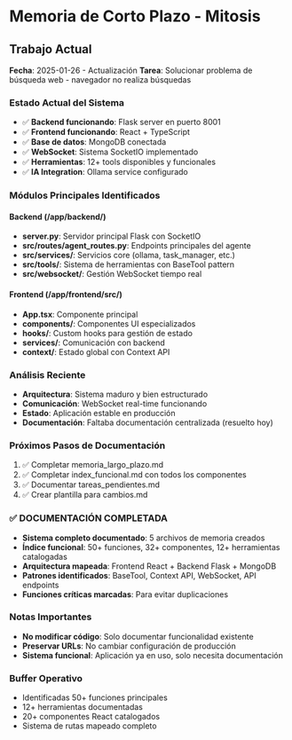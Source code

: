 # Memoria de Corto Plazo - Mitosis

## Trabajo Actual
**Fecha**: 2025-01-26 - Actualización
**Tarea**: Solucionar problema de búsqueda web - navegador no realiza búsquedas

### Estado Actual del Sistema
- ✅ **Backend funcionando**: Flask server en puerto 8001
- ✅ **Frontend funcionando**: React + TypeScript 
- ✅ **Base de datos**: MongoDB conectada
- ✅ **WebSocket**: Sistema SocketIO implementado
- ✅ **Herramientas**: 12+ tools disponibles y funcionales
- ✅ **IA Integration**: Ollama service configurado

### Módulos Principales Identificados

#### Backend (/app/backend/)
- **server.py**: Servidor principal Flask con SocketIO
- **src/routes/agent_routes.py**: Endpoints principales del agente
- **src/services/**: Servicios core (ollama, task_manager, etc.)
- **src/tools/**: Sistema de herramientas con BaseTool pattern
- **src/websocket/**: Gestión WebSocket tiempo real

#### Frontend (/app/frontend/src/)
- **App.tsx**: Componente principal
- **components/**: Componentes UI especializados
- **hooks/**: Custom hooks para gestión de estado
- **services/**: Comunicación con backend
- **context/**: Estado global con Context API

### Análisis Reciente
- **Arquitectura**: Sistema maduro y bien estructurado
- **Comunicación**: WebSocket real-time funcionando
- **Estado**: Aplicación estable en producción
- **Documentación**: Faltaba documentación centralizada (resuelto hoy)

### Próximos Pasos de Documentación
1. ✅ Completar memoria_largo_plazo.md
2. ✅ Completar index_funcional.md con todos los componentes
3. ✅ Documentar tareas_pendientes.md
4. ✅ Crear plantilla para cambios.md

### ✅ DOCUMENTACIÓN COMPLETADA
- **Sistema completo documentado**: 5 archivos de memoria creados
- **Índice funcional**: 50+ funciones, 32+ componentes, 12+ herramientas catalogadas
- **Arquitectura mapeada**: Frontend React + Backend Flask + MongoDB
- **Patrones identificados**: BaseTool, Context API, WebSocket, API endpoints
- **Funciones críticas marcadas**: Para evitar duplicaciones

### Notas Importantes
- **No modificar código**: Solo documentar funcionalidad existente
- **Preservar URLs**: No cambiar configuración de producción
- **Sistema funcional**: Aplicación ya en uso, solo necesita documentación

### Buffer Operativo
- Identificadas 50+ funciones principales
- 12+ herramientas documentadas
- 20+ componentes React catalogados
- Sistema de rutas mapeado completo